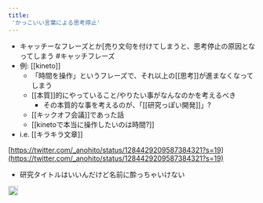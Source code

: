 ```yaml
---
title:
 'かっこいい言葉による思考停止'
---
```


- キャッチーなフレーズとか[売り文句を付けてしまうと、思考停止の原因となってしまう #キャッチフレーズ
- 例: [[kineto]]
    - 「時間を操作」というフレーズで、それ以上の[[思考]]が進まなくなってしまう
    - [[本質]]的にやっていること/やりたい事がなんなのかを考えるべき
        - その本質的な事を考えるのが、「[[研究っぽい開発]]」?
    - [[キックオフ会議]]であった話
    - [[kinetoで本当に操作したいのは時間?]]
- i.e. [[キラキラ文章]]

[https://twitter.com/_anohito/status/1284429209587384321?s=19](https://twitter.com/_anohito/status/1284429209587384321?s=19)
- 研究タイトルはいいんだけど名前に酔っちゃいけない
<img src='https://scrapbox.io/api/pages/blu3mo-public/_anohito/icon' alt='_anohito.icon' height="19.5"/>
